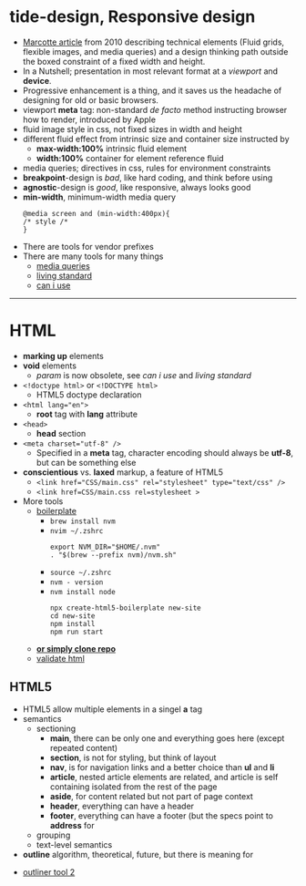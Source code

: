 tide-design, Responsive design
==============================

- [Marcotte article](https://alistapart.com/article/responsive-web-design/) from 2010 describing technical elements (Fluid grids, flexible images, and media queries) and a design thinking path outside the boxed constraint of a fixed width and height.
- In a Nutshell; presentation in most relevant format at a *viewport* and **device**.
- Progressive enhancement is a thing, and it saves us the headache of designing for old or basic browsers.
- viewport **meta** tag: non-standard *de facto* method instructing browser how to render, introduced by Apple
- fluid image style in css, not fixed sizes in width and height
- different fluid effect from intrinsic size and container size instructed by 
  - **max-width:100%** intrinsic fluid element
  - **width:100%** container for element reference fluid
- media queries; directives in css, rules for environment constraints
- **breakpoint**-design is *bad*, like hard coding, and think before using
- **agnostic**-design is *good*, like responsive, always looks good
- **min-width**, minimum-width media query  
  ```
  @media screen and (min-width:400px){  
  /* style /*  
  }
  ```
 - There are tools for vendor prefixes
 - There are many tools for many things
   - [media queries](https://www.w3.org/TR/?filter-tr-name=media+queries)
   - [living standard](https://html.spec.whatwg.org/multipage/)
   - [can i use](https://caniuse.com)

***

HTML
====

- **marking up** elements
- **void** elements
  - *param* is now obsolete, see *can i use* and *living standard*
- ``<!doctype html>`` or ``<!DOCTYPE html>`` 
  - HTML5 doctype declaration 
- ``<html lang="en">``
  - **root** tag with **lang** attribute
- ``<head>``
  - **head** section
- ``<meta charset="utf-8" />``
  - Specified in a **meta** tag, character encoding should always be **utf-8**, but can be something else
- **conscientious** vs. **laxed** markup, a feature of HTML5
  - ``<link href="CSS/main.css" rel="stylesheet" type="text/css" />``
  - ``<link href=CSS/main.css rel=stylesheet >``
- More tools
  - [boilerplate](https://html5boilerplate.com)
    - ``brew install nvm``
    - ``nvim ~/.zshrc``
      ```
      export NVM_DIR="$HOME/.nvm"
      . "$(brew --prefix nvm)/nvm.sh"
      ```
    - ``source ~/.zshrc``
    - ``nvm - version``
    - ``nvm install node``
      ```
      npx create-html5-boilerplate new-site
      cd new-site
      npm install
      npm run start
      ```
  - **[or simply clone repo](https://github.com/h5bp/html5-boilerplate-template)**
  - [validate html](https://validator.w3.org)

## HTML5

- HTML5 allow multiple elements in a singel **a** tag
- semantics
  - sectioning
    - **main**, there can be only one and everything goes here (except repeated content)
    - **section**, is not for styling, but think of layout
    - **nav**, is for navigation links and a better choice than **ul** and **li**
    - **article**, nested article elements are related, and article is self containing isolated from the rest of the page
    - **aside**, for content related but not part of page context
    - **header**, everything can have a header
    - **footer**, everything can have a footer (but the specs point to **address** for
  - grouping
  - text-level semantics
- **outline** algorithm, theoretical, future, but there is meaning for  
<!-- - [outliner tool 1](https://gsnedders.html5.org/outliner/)-->  
  - [outliner tool 2](https://hoyois.github.io/html5outliner/)

